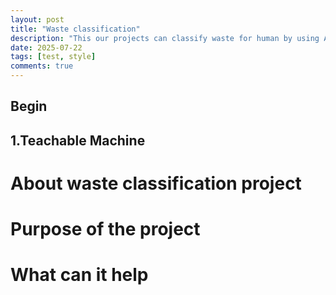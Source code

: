 ```yaml
---
layout: post
title: "Waste classification"
description: "This our projects can classify waste for human by using AI"
date: 2025-07-22
tags: [test, style]
comments: true
---
```

Begin
---

## 1.Teachable Machine
# About waste classification project
# Purpose of the project
# What can it help
